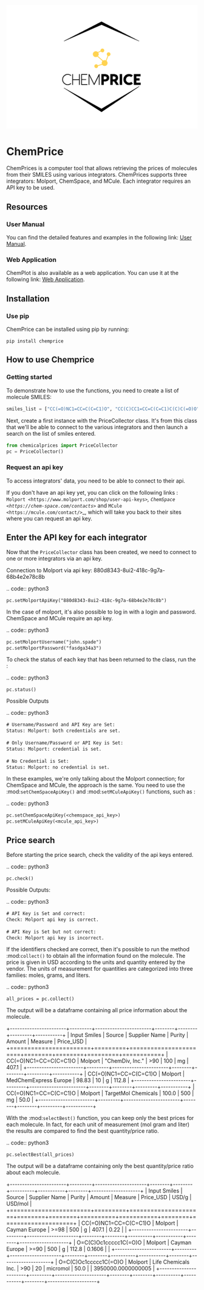 
<p align="center">
  <img src="logo/logo_chemprice_transparant.png" alt="Nom de l'image">
</p>

# ChemPrice

ChemPrices is a computer tool that allows retrieving the prices of molecules
from their SMILES using various integrators. ChemPrices supports three
integrators: Molport, ChemSpace, and MCule. Each integrator requires an API
key to be used.

## Resources

### User Manual

You can find the detailed features and examples in the following link: [User Manual](https://differ-chemprice.readthedocs-hosted.com/en/latest/).

### Web Application

ChemPlot is also available as a web application. You can use it at the following link: [Web Application](https://share.streamlit.io/bsaliou/chemprice-web/main/web_app_chemprice.py).

## Installation

### Use pip

ChemPrice can be installed using pip by
running:

    pip install chemprice

## How to use Chemprice

### Getting started

To demonstrate how to use the functions, you need to create a list of molecule SMILES:
  
```python
smiles_list = ["CC(=O)NC1=CC=C(C=C1)O", "CC(C)CC1=CC=C(C=C1)C(C)C(=O)O", "O=C(C)Oc1ccccc1C(=O)O"]
```

Next, create a first instance with the PriceCollector class. It's from this class
that we'll be able to connect to the various integrators and then launch a search
on the list of smiles entered.

```python
from chemicalprices import PriceCollector 
pc = PriceCollector()
```

### Request an api key

To access integrators' data, you need to be able to connect to their api.

If you don't have an api key yet, you can click on the following links :
`Molport <https://www.molport.com/shop/user-api-keys>`_,
`ChemSpace <https://chem-space.com/contacts>`_ and
`MCule <https://mcule.com/contact/>`_,
which will take you back to their sites where you can request an api key.

Enter the API key for each integrator
--------------------

Now that the ``PriceCollector`` class has been created, we need to connect to one
or more integrators via an api key.

Connection to Molport via api key: 880d8343-8ui2-418c-9g7a-68b4e2e78c8b

.. code:: python3

    pc.setMolportApiKey("880d8343-8ui2-418c-9g7a-68b4e2e78c8b")

In the case of molport, it's also possible to log in with a login and password.
ChemSpace and MCule require an api key.

.. code:: python3

    pc.setMolportUsername("john.spade")
    pc.setMolportPassword("fasdga34a3")

To check the status of each key that has been returned to the class, run the :

.. code:: python3

    pc.status()

Possible Outputs

.. code:: python3

    # Username/Password and API Key are Set:
    Status: Molport: both credentials are set.

    # Only Username/Password or API Key is Set:
    Status: Molport: credential is set.

    # No Credential is Set:
    Status: Molport: no credential is set.

In these examples, we're only talking about the Molport connection;
for ChemSpace and MCule, the approach is the same. You need to use
the :mod:`setChemSpaceApiKey()` and :mod:`setMCuleApiKey()` functions, such as :

.. code:: python3

    pc.setChemSpaceApiKey(<chemspace_api_key>)
    pc.setMCuleApiKey(<mcule_api_key>)

Price search
--------------------

Before starting the price search, check the validity of the api keys entered.

.. code:: python3

    pc.check()

Possible Outputs:

.. code:: python3

    # API Key is Set and correct:
    Check: Molport api key is correct.

    # API Key is Set but not correct:
    Check: Molport api key is incorrect.

If the identifiers checked are correct, then it's possible
to run the method :mod:`collect()` to obtain all the information
found on the molecule. The price is given in USD according to
the units and quantity entered by the vendor. The units of measurement
for quantities are categorized into three families: moles, grams, and liters.

.. code:: python3

    all_prices = pc.collect()

The output will be a dataframe containing all price information about the molecule.

+-----------------------+---------+-----------------------+--------+--------+---------+-----------+
| Input Smiles          | Source  | Supplier Name         | Purity | Amount | Measure | Price_USD |
+=======================+=========+=======================+========+========+=========+===========+
| CC(=O)NC1=CC=C(C=C1)O | Molport | "ChemDiv, Inc."       | >90    | 100    | mg      | 407.1     |
+-----------------------+---------+-----------------------+--------+--------+---------+-----------+
| CC(=O)NC1=CC=C(C=C1)O | Molport | MedChemExpress Europe | 98.83  | 10     | g       | 112.8     |
+-----------------------+---------+-----------------------+--------+--------+---------+-----------+
| CC(=O)NC1=CC=C(C=C1)O | Molport | TargetMol Chemicals   | 100.0  | 500    | mg      | 50.0      |
+-----------------------+---------+-----------------------+--------+--------+---------+-----------+

With the :mod:`selectBest()` function, you can keep only the best prices for each molecule.
In fact, for each unit of measurement (mol gram and liter) the results are compared
to find the best quantity/price ratio.

.. code:: python3

    pc.selectBest(all_prices)

The output will be a dataframe containing only the best quantity/price ratio about each molecule.

+-----------------------+---------+---------------------+--------+--------+----------+-----------+--------+--------------------+
| Input Smiles          | Source  | Supplier Name       | Purity | Amount | Measure  | Price_USD | USD/g  | USD/mol            |
+=======================+=========+=====================+========+========+==========+===========+========+====================+
| CC(=O)NC1=CC=C(C=C1)O | Molport | Cayman Europe       | >=98   | 500    | g        | 407.1     | 0.22   |                    |
+-----------------------+---------+---------------------+--------+--------+----------+-----------+--------+--------------------+
| O=C(C)Oc1ccccc1C(=O)O | Molport | Cayman Europe       | >=90   | 500    | g        | 112.8     | 0.1606 |                    |
+-----------------------+---------+---------------------+--------+--------+----------+-----------+--------+--------------------+
| O=C(C)Oc1ccccc1C(=O)O | Molport | Life Chemicals Inc. | >90    | 20     | micromol | 50.0      |        | 3950000.0000000005 |
+-----------------------+---------+---------------------+--------+--------+----------+-----------+--------+--------------------+

